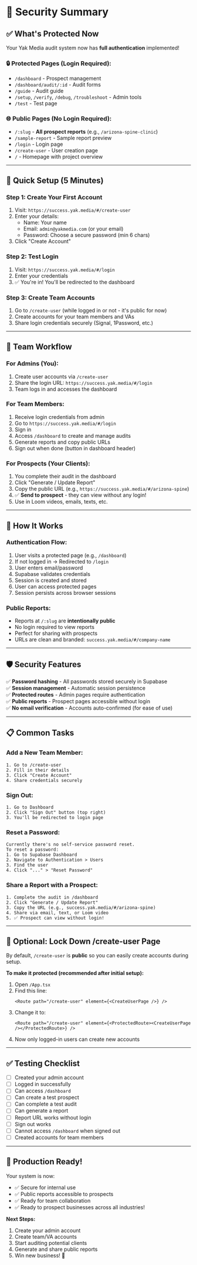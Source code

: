 # 🔐 Security Summary

## ✅ What's Protected Now

Your Yak Media audit system now has **full authentication** implemented!

### 🔒 **Protected Pages (Login Required):**
- `/dashboard` - Prospect management
- `/dashboard/audit/:id` - Audit forms
- `/guide` - Audit guide
- `/setup`, `/verify`, `/debug`, `/troubleshoot` - Admin tools
- `/test` - Test page

### 🌐 **Public Pages (No Login Required):**
- `/:slug` - **All prospect reports** (e.g., `/arizona-spine-clinic`)
- `/sample-report` - Sample report preview
- `/login` - Login page
- `/create-user` - User creation page
- `/` - Homepage with project overview

---

## 🚀 **Quick Setup (5 Minutes)**

### **Step 1: Create Your First Account**
1. Visit: `https://success.yak.media/#/create-user`
2. Enter your details:
   - Name: Your name
   - Email: `admin@yakmedia.com` (or your email)
   - Password: Choose a secure password (min 6 chars)
3. Click "Create Account"

### **Step 2: Test Login**
1. Visit: `https://success.yak.media/#/login`
2. Enter your credentials
3. ✅ You're in! You'll be redirected to the dashboard

### **Step 3: Create Team Accounts**
1. Go to `/create-user` (while logged in or not - it's public for now)
2. Create accounts for your team members and VAs
3. Share login credentials securely (Signal, 1Password, etc.)

---

## 👥 **Team Workflow**

### **For Admins (You):**
1. Create user accounts via `/create-user`
2. Share the login URL: `https://success.yak.media/#/login`
3. Team logs in and accesses the dashboard

### **For Team Members:**
1. Receive login credentials from admin
2. Go to `https://success.yak.media/#/login`
3. Sign in
4. Access `/dashboard` to create and manage audits
5. Generate reports and copy public URLs
6. Sign out when done (button in dashboard header)

### **For Prospects (Your Clients):**
1. You complete their audit in the dashboard
2. Click "Generate / Update Report"
3. Copy the public URL (e.g., `https://success.yak.media/#/arizona-spine`)
4. ✅ **Send to prospect** - they can view without any login!
5. Use in Loom videos, emails, texts, etc.

---

## 🔧 **How It Works**

### **Authentication Flow:**
1. User visits a protected page (e.g., `/dashboard`)
2. If not logged in → Redirected to `/login`
3. User enters email/password
4. Supabase validates credentials
5. Session is created and stored
6. User can access protected pages
7. Session persists across browser sessions

### **Public Reports:**
- Reports at `/:slug` are **intentionally public**
- No login required to view reports
- Perfect for sharing with prospects
- URLs are clean and branded: `success.yak.media/#/company-name`

---

## 🛡️ **Security Features**

✅ **Password hashing** - All passwords stored securely in Supabase  
✅ **Session management** - Automatic session persistence  
✅ **Protected routes** - Admin pages require authentication  
✅ **Public reports** - Prospect pages accessible without login  
✅ **No email verification** - Accounts auto-confirmed (for ease of use)  

---

## 📋 **Common Tasks**

### **Add a New Team Member:**
```
1. Go to /create-user
2. Fill in their details
3. Click "Create Account"
4. Share credentials securely
```

### **Sign Out:**
```
1. Go to Dashboard
2. Click "Sign Out" button (top right)
3. You'll be redirected to login page
```

### **Reset a Password:**
```
Currently there's no self-service password reset.
To reset a password:
1. Go to Supabase Dashboard
2. Navigate to Authentication > Users
3. Find the user
4. Click "..." > "Reset Password"
```

### **Share a Report with a Prospect:**
```
1. Complete the audit in /dashboard
2. Click "Generate / Update Report"
3. Copy the URL (e.g., success.yak.media/#/arizona-spine)
4. Share via email, text, or Loom video
5. ✅ Prospect can view without login!
```

---

## 🔧 **Optional: Lock Down /create-user Page**

By default, `/create-user` is **public** so you can easily create accounts during setup.

**To make it protected (recommended after initial setup):**

1. Open `/App.tsx`
2. Find this line:
   ```tsx
   <Route path="/create-user" element={<CreateUserPage />} />
   ```
3. Change it to:
   ```tsx
   <Route path="/create-user" element={<ProtectedRoute><CreateUserPage /></ProtectedRoute>} />
   ```
4. Now only logged-in users can create new accounts

---

## ✅ **Testing Checklist**

- [ ] Created your admin account
- [ ] Logged in successfully
- [ ] Can access `/dashboard`
- [ ] Can create a test prospect
- [ ] Can complete a test audit
- [ ] Can generate a report
- [ ] Report URL works without login
- [ ] Sign out works
- [ ] Cannot access `/dashboard` when signed out
- [ ] Created accounts for team members

---

## 🎯 **Production Ready!**

Your system is now:
- ✅ Secure for internal use
- ✅ Public reports accessible to prospects
- ✅ Ready for team collaboration
- ✅ Ready to prospect businesses across all industries!

**Next Steps:**
1. Create your admin account
2. Create team/VA accounts
3. Start auditing potential clients
4. Generate and share public reports
5. Win new business! 🚀
